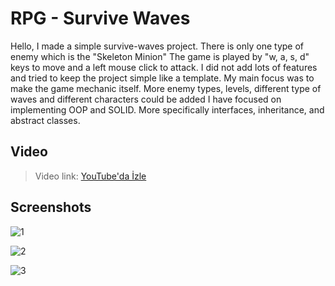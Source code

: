# RPG - Survive Waves

Hello,
I made a simple survive-waves project.
There is only one type of enemy which is the "Skeleton Minion"
The game is played by "w, a, s, d" keys to move and a left mouse click to attack. I did not add lots of features and tried to keep the project simple like a template. My main focus was to
make the game mechanic itself. More enemy types, levels, different type of waves and different characters could be added
I have focused on implementing OOP and SOLID. More specifically interfaces, inheritance, and abstract classes. 

## Video

> Video link: [YouTube'da İzle](https://youtu.be/_2sfJejdFSY)

## Screenshots

![1](https://cdn.discordapp.com/attachments/1272225365992935437/1272231930347126784/RPG_New_1.PNG?ex=66c6c011&is=66c56e91&hm=5b9da51508c67cd3046f79d4d7106fbc976c2a2628e61fc815de971531a26bbe&)

![2](https://cdn.discordapp.com/attachments/1272225365992935437/1272231930880065586/RPG_New_2.PNG?ex=66c6c011&is=66c56e91&hm=ce2a98d30ea64cab2bcfb9805e3fc9bba2e3aeba636b5ff84fdcf9c2d545bede&)

![3](https://cdn.discordapp.com/attachments/1272225365992935437/1272231931362279478/RPG_New_3.PNG?ex=66c6c011&is=66c56e91&hm=adf1346723d86d27b9eaacae8137f9675d76175889d3d990f43dec2449720a7f&)

